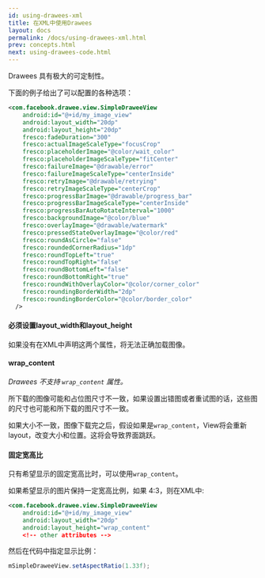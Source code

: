 ```yaml
---
id: using-drawees-xml
title: 在XML中使用Drawees
layout: docs
permalink: /docs/using-drawees-xml.html
prev: concepts.html
next: using-drawees-code.html
---
```


Drawees 具有极大的可定制性。

下面的例子给出了可以配置的各种选项：

```xml
<com.facebook.drawee.view.SimpleDraweeView
    android:id="@+id/my_image_view"
    android:layout_width="20dp"
    android:layout_height="20dp"
    fresco:fadeDuration="300"
    fresco:actualImageScaleType="focusCrop"
    fresco:placeholderImage="@color/wait_color"
    fresco:placeholderImageScaleType="fitCenter"
    fresco:failureImage="@drawable/error"
    fresco:failureImageScaleType="centerInside"
    fresco:retryImage="@drawable/retrying"
    fresco:retryImageScaleType="centerCrop"
    fresco:progressBarImage="@drawable/progress_bar"
    fresco:progressBarImageScaleType="centerInside"
    fresco:progressBarAutoRotateInterval="1000"
    fresco:backgroundImage="@color/blue"
    fresco:overlayImage="@drawable/watermark"
    fresco:pressedStateOverlayImage="@color/red"
    fresco:roundAsCircle="false"
    fresco:roundedCornerRadius="1dp"
    fresco:roundTopLeft="true"
    fresco:roundTopRight="false"
    fresco:roundBottomLeft="false"
    fresco:roundBottomRight="true"
    fresco:roundWithOverlayColor="@color/corner_color"
    fresco:roundingBorderWidth="2dp"
    fresco:roundingBorderColor="@color/border_color"
  />
```

#### 必须设置layout_width和layout_height

如果没有在XML中声明这两个属性，将无法正确加载图像。

#### wrap_content

*Drawees 不支持 `wrap_content` 属性。*

所下载的图像可能和占位图尺寸不一致，如果设置出错图或者重试图的话，这些图的尺寸也可能和所下载的图尺寸不一致。

如果大小不一致，图像下载完之后，假设如果是`wrap_content`，View将会重新layout，改变大小和位置。这将会导致界面跳跃。

#### 固定宽高比

只有希望显示的固定宽高比时，可以使用`wrap_content`。

如果希望显示的图片保持一定宽高比例，如果 4:3，则在XML中:

```xml
<com.facebook.drawee.view.SimpleDraweeView
    android:id="@+id/my_image_view"
    android:layout_width="20dp"
    android:layout_height="wrap_content"
    <!-- other attributes -->
```

然后在代码中指定显示比例：


```java
mSimpleDraweeView.setAspectRatio(1.33f);
```
